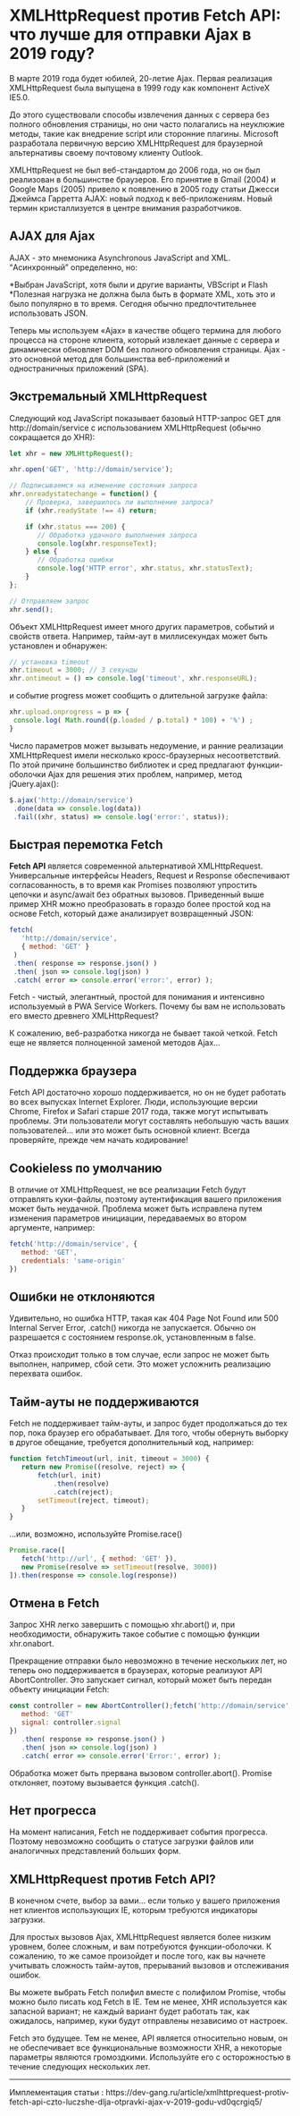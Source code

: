 # XMLHttpRequest против Fetch API: что лучше для отправки Ajax в 2019 году?
В марте 2019 года будет юбилей, 20-летие Ajax. Первая реализация XMLHttpRequest была выпущена в 1999 году как компонент ActiveX IE5.0.

До этого существовали способы извлечения данных с сервера без полного обновления страницы, но они часто полагались на неуклюжие методы, такие как внедрение script или сторонние плагины. Microsoft разработала первичную версию XMLHttpRequest для браузерной альтернативы своему почтовому клиенту Outlook.

XMLHttpRequest не был веб-стандартом до 2006 года, но он был реализован в большинстве браузеров. Его принятие в Gmail (2004) и Google Maps (2005) привело к появлению в 2005 году статьи Джесси Джеймса Гарретта AJAX: новый подход к веб-приложениям. Новый термин кристаллизуется в центре внимания разработчиков.

## AJAX для Ajax
AJAX - это мнемоника Asynchronous JavaScript and XML. “Асинхронный” определенно, но:

*Выбран JavaScript, хотя были и другие варианты, VBScript и Flash
*Полезная нагрузка не должна была быть в формате XML, хоть это и было популярно в то время. Сегодня обычно предпочтительнее использовать JSON.

Теперь мы используем «Ajax» в качестве общего термина для любого процесса на стороне клиента, который извлекает данные с сервера и динамически обновляет DOM без полного обновления страницы. Ajax - это основной метод для большинства веб-приложений и одностраничных приложений (SPA).

## Экстремальный XMLHttpRequest
Следующий код JavaScript показывает базовый HTTP-запрос GET для http://domain/service с использованием XMLHttpRequest (обычно сокращается до XHR):
```js
let xhr = new XMLHttpRequest();

xhr.open('GET', 'http://domain/service');

// Подписываемся на изменение состояния запроса
xhr.onreadystatechange = function() { 
    // Проверка, завершилось ли выполнение запроса?
    if (xhr.readyState !== 4) return; 

    if (xhr.status === 200) {
       // Обработка удачного выполнения запроса
       console.log(xhr.responseText);
    } else {
       // Обработка ошибки
       console.log('HTTP error', xhr.status, xhr.statusText);
    }
};

// Отправляем запрос
xhr.send();
```
Объект XMLHttpRequest имеет много других параметров, событий и свойств ответа. Например, тайм-аут в миллисекундах может быть установлен и обнаружен:
```js
// установка timeout
xhr.timeout = 3000; // 3 секунды
xhr.ontimeout = () => console.log('timeout', xhr.responseURL);
```
и событие progress может сообщить о длительной загрузке файла:
```js
xhr.upload.onprogress = p => {
 console.log( Math.round((p.loaded / p.total) * 100) + '%') ;
}
```
Число параметров может вызывать недоумение, и ранние реализации XMLHttpRequest имели несколько кросс-браузерных несоответствий. По этой причине большинство библиотек и сред предлагают функции-оболочки Ajax для решения этих проблем, например, метод jQuery.ajax():

```js
$.ajax('http://domain/service')
 .done(data => console.log(data))
 .fail((xhr, status) => console.log('error:', status));
```

## Быстрая перемотка Fetch
**Fetch API** является современной альтернативой XMLHttpRequest. Универсальные интерфейсы Headers, Request и Response обеспечивают согласованность, в то время как Promises позволяют упростить цепочки и async/await без обратных вызовов. Приведенный выше пример XHR можно преобразовать в гораздо более простой код на основе Fetch, который даже анализирует возвращенный JSON:
```js
fetch(
   'http://domain/service',
   { method: 'GET' }
 )
 .then( response => response.json() )
 .then( json => console.log(json) )
 .catch( error => console.error('error:', error) );
```
Fetch - чистый, элегантный, простой для понимания и интенсивно используемый в PWA Service Workers. Почему бы вам не использовать его вместо древнего XMLHttpRequest?

К сожалению, веб-разработка никогда не бывает такой четкой. Fetch еще не является полноценной заменой методов Ajax…

## Поддержка браузера
Fetch API достаточно хорошо поддерживается, но он не будет работать во всех выпусках Internet Explorer. Люди, использующие версии Chrome, Firefox и Safari старше 2017 года, также могут испытывать проблемы. Эти пользователи могут составлять небольшую часть ваших пользователей... или это может быть основной клиент. Всегда проверяйте, прежде чем начать кодирование!

## Cookieless по умолчанию
В отличие от XMLHttpRequest, не все реализации Fetch будут отправлять куки-файлы, поэтому аутентификация вашего приложения может быть неудачной. Проблема может быть исправлена путем изменения параметров инициации, передаваемых во втором аргументе, например:
```js
fetch('http://domain/service', {
   method: 'GET',
   credentials: 'same-origin'
})
```

## Ошибки не отклоняются
Удивительно, но ошибка HTTP, такая как 404 Page Not Found или 500 Internal Server Error, .catch() никогда не запускается. Обычно он разрешается с состоянием response.ok, установленным в false.

Отказ происходит только в том случае, если запрос не может быть выполнен, например, сбой сети. Это может усложнить реализацию перехвата ошибок.

## Тайм-ауты не поддерживаются
Fetch не поддерживает тайм-ауты, и запрос будет продолжаться до тех пор, пока браузер его обрабатывает. Для того, чтобы обернуть выборку в другое обещание, требуется дополнительный код, например:
```js
function fetchTimeout(url, init, timeout = 3000) {
   return new Promise((resolve, reject) => {
       fetch(url, init)
           .then(resolve)
           .catch(reject);
       setTimeout(reject, timeout);
   }
}
```
…или, возможно, используйте Promise.race()
```js
Promise.race([
   fetch('http://url', { method: 'GET' }),
   new Promise(resolve => setTimeout(resolve, 3000))
]).then(response => console.log(response))
```
## Отмена в Fetch
Запрос XHR легко завершить с помощью xhr.abort() и, при необходимости, обнаружить такое событие с помощью функции xhr.onabort.

Прекращение отправки было невозможно в течение нескольких лет, но теперь оно поддерживается в браузерах, которые реализуют API AbortController. Это запускает сигнал, который может быть передан объекту инициации Fetch:
```js
const controller = new AbortController();fetch('http://domain/service', {
   method: 'GET'
   signal: controller.signal
})
   .then( response => response.json() )
   .then( json => console.log(json) )
   .catch( error => console.error('Error:', error) );
```
Обработка может быть прервана вызовом controller.abort(). Promise отклоняет, поэтому вызывается функция .catch().

## Нет прогресса
На момент написания, Fetch не поддерживает события прогресса. Поэтому невозможно сообщить о статусе загрузки файлов или аналогичных представлений больших форм.

## XMLHttpRequest против Fetch API?
В конечном счете, выбор за вами... если только у вашего приложения нет клиентов использующих IE, которым требуются индикаторы загрузки.

Для простых вызовов Ajax, XMLHttpRequest является более низким уровнем, более сложным, и вам потребуются функции-оболочки. К сожалению, то же самое произойдет и после того, как вы начнете учитывать сложность тайм-аутов, прерываний вызовов и отслеживания ошибок.

Вы можете выбрать Fetch полифил вместе с полифилом Promise, чтобы можно было писать код Fetch в IE. Тем не менее, XHR используется как запасной вариант; не каждый вариант будет работать так, как ожидалось, например, куки будут отправлены независимо от настроек.

Fetch это будущее. Тем не менее, API является относительно новым, он не обеспечивает все функциональные возможности XHR, а некоторые параметры являются громоздкими. Используйте его с осторожностью в течение следующих нескольких лет.

<hr>
Имплементация статьи : https://dev-gang.ru/article/xmlhttprequest-protiv-fetch-api-czto-luczshe-dlja-otpravki-ajax-v-2019-godu-vd0qcrgiq5/
